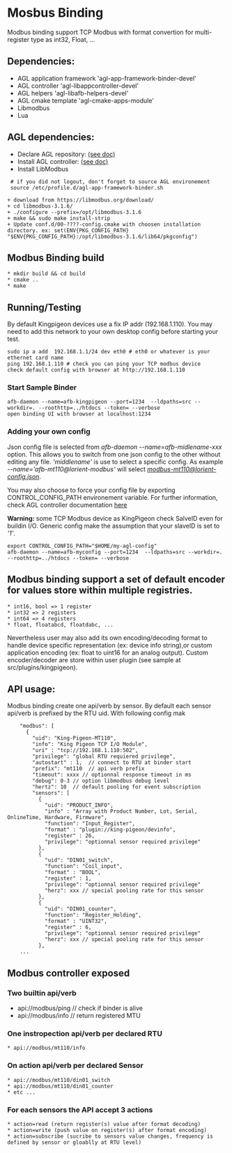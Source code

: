 # Mosbus Binding

Modbus binding support TCP Modbus with format convertion for multi-register type as int32, Float, ...

## Dependencies:
 * AGL application framework 'agl-app-framework-binder-devel'
 * AGL controller 'agl-libappcontroller-devel'
 * AGL helpers 'agl-libafb-helpers-devel'
 * AGL cmake template 'agl-cmake-apps-module'
 * Libmodbus
 * Lua

## AGL dependencies:
 * Declare AGL repository: [(see doc)](https://docs.automotivelinux.org/docs/en/guppy/devguides/reference/2-download-packages.html#install-the-repository)
 * Install AGL controller: [(see doc)](https://docs.automotivelinux.org/docs/en/guppy/devguides/reference/ctrler/controller.html)
 * Install LibModbus

 ```
  # if you did not logout, don't forget to source AGL environement
  source /etc/profile.d/agl-app-framework-binder.sh
 ```

    + download from https://libmodbus.org/download/
    + cd libmodbus-3.1.6/
    + ./configure --prefix=/opt/libmodbus-3.1.6
    + make && sudo make install-strip
    + Update conf.d/00-????-config.cmake with choosen installation directory. ex: set(ENV{PKG_CONFIG_PATH} "$ENV{PKG_CONFIG_PATH}:/opt/libmodbus-3.1.6/lib64/pkgconfig")

## Modbus Binding build
    * mkdir build && cd build
    * cmake ..
    * make

## Running/Testing

By default Kingpigeon devices use a fix IP addr (192.168.1.110). You may need to add this network to your own desktop config before starting your test.
```
sudo ip a add  192.168.1.1/24 dev eth0 # eth0 or whatever is your ethernet card name
ping 192.168.1.110 # check you can ping your TCP modbus device
check default config with browser at http://192.168.1.110
```

### Start Sample Binder
```
afb-daemon --name=afb-kingpigeon --port=1234  --ldpaths=src --workdir=. --roothttp=../htdocs --token= --verbose
open binding UI with browser at localhost:1234
```

### Adding your own config

Json config file is selected from *afb-daemon --name=afb-midlename-xxx* option. This allows you to switch from one json config to the other without editing any file. *'middlename'* is use to select a specific config. As example *--name='afb-mt110@lorient-modbus'* will select *modbus-mt110@lorient-config.json*.

You may also choose to force your config file by exporting CONTROL_CONFIG_PATH environement variable. For further information, check AGL controller documentation [here](https://docs.automotivelinux.org/docs/en/guppy/devguides/reference/ctrler/controllerConfig.html)

**Warning:** some TCP Modbus device as KingPigeon check SalveID even for buildin I/O. Generic config make the assumption that your slaveID is set to *'1'*. 

 
```
export CONTROL_CONFIG_PATH="$HOME/my-agl-config"
afb-daemon --name=afb-myconfig --port=1234  --ldpaths=src --workdir=. --roothttp=../htdocs --token= --verbose
```


## Modbus binding support a set of default encoder for values store within multiple registries. 

    * int16, bool => 1 register 
    * int32 => 2 registers
    * int64 => 4 registers
    * float, floatabcd, floatdabc, ...

Nevertheless user may also add its own encoding/decoding format to handle device specific representation (ex: device info string),or custom application encoding (ex: float to uint16 for an analog output). Custom encoder/decoder are store within user plugin (see sample at src/plugins/kingpigeon).

## API usage:

Modbus binding create one api/verb by sensor. By default each sensor api/verb is prefixed by the RTU uid. With following config mak
```
    "modbus": [
      {
        "uid": "King-Pigeon-MT110",
        "info": "King Pigeon TCP I/O Module",
        "uri" : "tcp://192.168.1.110:502",
        "privilege": "global RTU requiered privilege",
        "autostart" : 1,  // connect to RTU at binder start
        "prefix": "mt110  // api verb prefix 
        "timeout": xxxx // optionnal response timeout in ms
        "debug": 0-3 // option libmodbus debug level
        "hertz": 10  // default pooling for event subscription 
        "sensors": [
          {
            "uid": "PRODUCT_INFO",
            "info" : "Array with Product Number, Lot, Serial, OnlineTime, Hardware, Firmware",
            "function": "Input_Register",
            "format" : "plugin://king-pigeon/devinfo",
            "register" : 26,
            "privilege": "optionnal sensor required privilege"
          },
          {
            "uid": "DIN01_switch",
            "function": "Coil_input",
            "format" : "BOOL",
            "register" : 1,
            "privilege": "optionnal sensor required privilege"
            "herz": xxx // special pooling rate for this sensor 
          },
          {
            "uid": "DIN01_counter",
            "function": "Register_Holding",
            "format" : "UINT32",
            "register" : 6,
            "privilege": "optionnal sensor required privilege"
            "herz": xxx // special pooling rate for this sensor 
          },
    ...      
```

## Modbus controller exposed

### Two builtin api/verb 

  * api://modbus/ping // check if binder is alive
  * api://modbus/info // return registered MTU

### One instropection api/verb per declared RTU
    * api://modbus/mt110/info

### On action api/verb per declared Sensor    
    * api://modbus/mt110/din01_switch
    * api://modbus/mt110/din01_counter
    * etc ...

### For each sensors the API accept 3 actions
    * action=read (return register(s) value after format decoding)
    * action=write (push value on register(s) after format encoding)
    * action=subscribe (sucribe to sensors value changes, frequency is defined by sensor or gloablly at RTU level)

